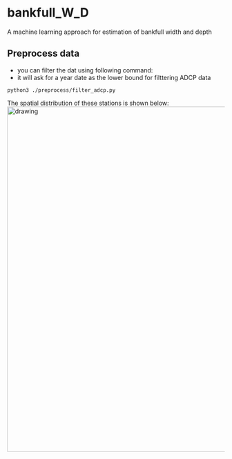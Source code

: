 # bankfull_W_D
A machine learning approach for estimation of bankfull width and depth

## Preprocess data
- you can filter the dat using following command:
- it will ask for a year date as the lower bound for filttering ADCP data

```shell
python3 ./preprocess/filter_adcp.py
```
The spatial distribution of these stations is shown below:
<img src="https://https://github.com/arashmodrad/bankfull_W_D/tree/main/images/stations.png" alt="drawing" width="800"/>
